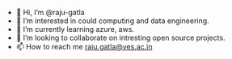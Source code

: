 - 👋 Hi, I’m @raju-gatla
- 👀 I’m interested in could computing and data engineering.
- 🌱 I’m currently learning azure, aws.
- 💞️ I’m looking to collaborate on intresting open source projects.
- 📫 How to reach me raju.gatla@ves.ac.in

<!---
raju-gatla/raju-gatla is a ✨ special ✨ repository because its `README.md` (this file) appears on your GitHub profile.
You can click the Preview link to take a look at your changes.
--->
